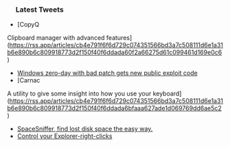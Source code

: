 <h3><a href="https://twitter.com/endi24"><img height=16 src="https://upload.wikimedia.org/wikipedia/sco/9/9f/Twitter_bird_logo_2012.svg"></a> Latest Tweets</h3>

<!-- BLOG-POST-LIST:START -->
- [CopyQ

Clipboard manager with advanced features](https://rss.app/articles/cb4e791f6f6d729c074351566bd3a7c508111d6e1a31b6e890b6c809918773d2f150f40f6ddada60f2a66275d61c099461d169e0c6)
- [Windows zero-day with bad patch gets new public exploit code](https://rss.app/articles/cb4e791f6f6d729c074351566bd3a7c508111d6e1a31b6e890b6c809918773d2f150f40f6ddada6df4a1627fdc1d099765d361e7c3)
- [Carnac

A utility to give some insight into how you use your keyboard](https://rss.app/articles/cb4e791f6f6d729c074351566bd3a7c508111d6e1a31b6e890b6c809918773d2f150f40f6ddada6bfaaa627ade1d069769dd6ae5c2)
- [SpaceSniffer, find lost disk space the easy way.](https://rss.app/articles/cb4e791f6f6d729c074351566bd3a7c508111d6e1a31b6e890b6c809918773d2f150f40f6ddada6bfaa36e7bda160c9264d568e8c4)
- [Control your Explorer-right-clicks](https://rss.app/articles/cb4e791f6f6d729c074351566bd3a7c508111d6e1a31b6e890b6c809918773d2f150f40f6ddada6bfba3697bdf150f9068d26ce4c4)
<!-- BLOG-POST-LIST:END -->
